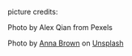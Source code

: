 picture credits:

Photo by Alex Qian from Pexels

Photo by <a href="https://unsplash.com/@annabrown12?utm_source=unsplash&utm_medium=referral&utm_content=creditCopyText">Anna Brown</a> on <a href="https://unsplash.com/s/photos/porsche-911-turbo-s?utm_source=unsplash&utm_medium=referral&utm_content=creditCopyText">Unsplash</a>
  

